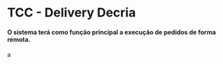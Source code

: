 # TCC - Delivery Decria

#### O sistema terá como função principal a execução de pedidos de forma remota.

a
